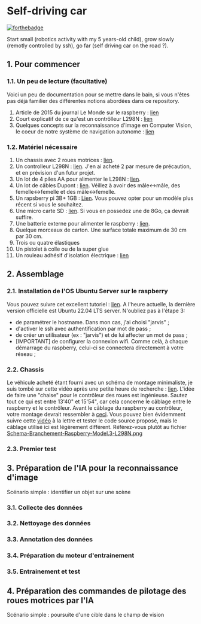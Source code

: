 # Self-driving car
[![forthebadge](http://forthebadge.com/images/badges/built-with-love.svg)](http://forthebadge.com) 

Start small (robotics activity with my 5 years-old child), grow slowly (remotly controlled by ssh), go far (self driving car on the road ?).


## 1. Pour commencer

### 1.1. Un peu de lecture (facultative)
Voici un peu de documentation pour se mettre dans le bain, si vous n'êtes pas déjà familier des différentes notions abordées dans ce repository.
1. Article de 2015 du journal Le Monde sur le raspberry : [lien](https://www.lemonde.fr/blog/binaire/2015/12/28/raspberry-pi-la-petite-histoire-dune-grande-idee/)
2. Court explicatif de ce qu'est un contrôlleur L298N : [lien](https://arduino.blaisepascal.fr/pont-en-h-l298n/)
3. Quelques concepts sur la reconnaissance d'image en Computer Vision, le coeur de notre système de navigation autonome : [lien](https://deepomatic.com/fr/quest-ce-que-la-reconnaissance-dimage)


### 1.2. Matériel nécessaire
1. Un chassis avec 2 roues motrices : [lien](https://www.amazon.fr/dp/B01LW6A2YU?psc=1&ref=ppx_yo2ov_dt_b_product_details).
2. Un controlleur L298N : [lien](https://www.amazon.fr/dp/B07YXFQ8CZ?psc=1&ref=ppx_yo2ov_dt_b_product_details). J'en ai acheté 2 par mesure de précaution, et en prévision d'un futur projet.
3. Un lot de 4 piles AA pour alimenter le L298N : [lien](https://www.amazon.fr/dp/B00HZV9TGS?ref=ppx_yo2ov_dt_b_product_details&th=1).
4. Un lot de câbles Dupont : [lien](https://www.amazon.fr/dp/B01JD5WCG2?psc=1&ref=ppx_yo2ov_dt_b_product_details). Véillez à avoir des mâle<->mâle, des femelle<->femelle et des mâle<->femelle. 
5. Un rapsberry pi 3B+ 1GB : [Lien](https://www.kubii.fr/cartes-raspberry-pi/2119-raspberry-pi-3-modele-b-1-gb-kubii-652508442174.html?src=raspberrypi). Vous pouvez opter pour un modèle plus récent si vous le souhaitez.
6. Une micro carte SD : [lien](https://www.amazon.fr/Hephinov-microSDHC-Adaptateur-Nintendo-Switch-Tablette/dp/B09B9GY753/ref=sr_1_1_sspa?__mk_fr_FR=%C3%85M%C3%85%C5%BD%C3%95%C3%91&crid=16NY2OYVRODBM&keywords=raspberry%2Bpi%2B3%2Bsd%2Bcard&qid=1673821358&sprefix=raspberry%2Bpi3%2Bsd%2Bcard%2Caps%2C78&sr=8-1-spons&sp_csd=d2lkZ2V0TmFtZT1zcF9hdGY&th=1). Si vous en possedez une de 8Go, ça devrait suffire.
7. Une batterie externe pour alimenter le raspberry : [lien](https://www.amazon.fr/dp/B07R4YVBND?psc=1&ref=ppx_yo2ov_dt_b_product_details).
8. Quelque morceaux de carton. Une surface totale maximum de 30 cm par 30 cm.
9. Trois ou quatre élastiques
10. Un pistolet à colle ou de la super glue
11. Un rouleau adhésif d'isolation électrique : [lien](https://www.leroymerlin.fr/produits/electricite-domotique/rallonge-multiprise-enrouleur-et-cable-electrique/accessoires-de-connexion-boite-de-derivation/accessoires-de-electricite/ruban-adhesif-l-10-m-x-l-19-mm-noir-75361223.html)

## 2. Assemblage

### 2.1. Installation de l'OS Ubuntu Server sur le raspberry
Vous pouvez suivre cet excellent tutoriel : [lien](https://ubuntu.com/tutorials/how-to-install-ubuntu-on-your-raspberry-pi#1-overview). A l'heure actuelle, la dernière version officielle est Ubuntu 22.04 LTS server. N'oubliez pas à l'étape 3:
- de paramétrer le hostname. Dans mon cas, j'ai choisi "jarvis" ;
- d'activer le ssh avec authentification par mot de pass ;
- de créer un utilisateur (ex : "jarvis") et de lui affecter un mot de pass ;
- [IMPORTANT] de configurer la connexion wifi. Comme celà, à chaque démarrage du raspberry, celui-ci se connectera directement à votre réseau ;

### 2.2. Chassis
Le véhicule acheté étant fourni avec un schéma de montage minimaliste, je suis tombé sur cette vidéo après une petite heure de recherche : [lien](https://www.youtube.com/watch?v=Bp9r9TGpWOk&ab_channel=PatreeceEichel). L'idée de faire une "chaise" pour le contrôleur des roues est ingénieuse. Sautez tout ce qui est entre 13'40" et 15'54", car cela concerne le câblage entre le raspberry et le contrôleur. Avant le câblage du raspberry au contrôleur, votre montage devrait ressembler à [ceci](https://www.youtube.com/watch?v=b3ZRBkc4_8M&ab_channel=YannickLUFIMPU-LUVIYA). 
Vous pouvez bien évidemment suivre cette [vidéo](https://www.youtube.com/watch?v=Bp9r9TGpWOk&ab_channel=PatreeceEichel) à la lettre et tester le code source proposé, mais le câblage utilisé ici est légèrement différent. Référez-vous plutôt au fichier [Schema-Branchement-Raspberry-Model.3-L298N.png](https://github.com/Yannick-ll/self-driving-car/blob/main/howto/Schema-Branchement-Raspberry-Model.3-L298N.png)

### 2.3. Premier test


## 3. Préparation de l'IA pour la reconnaissance d'image
Scénario simple : identifier un objet sur une scène
### 3.1. Collecte des données

### 3.2. Nettoyage des données

### 3.3. Annotation des données

### 3.4. Préparation du moteur d'entrainement

### 3.5. Entrainement et test


## 4. Préparation des commandes de pilotage des roues motrices par l'IA
Scénario simple : poursuite d'une cible dans le champ de vision







